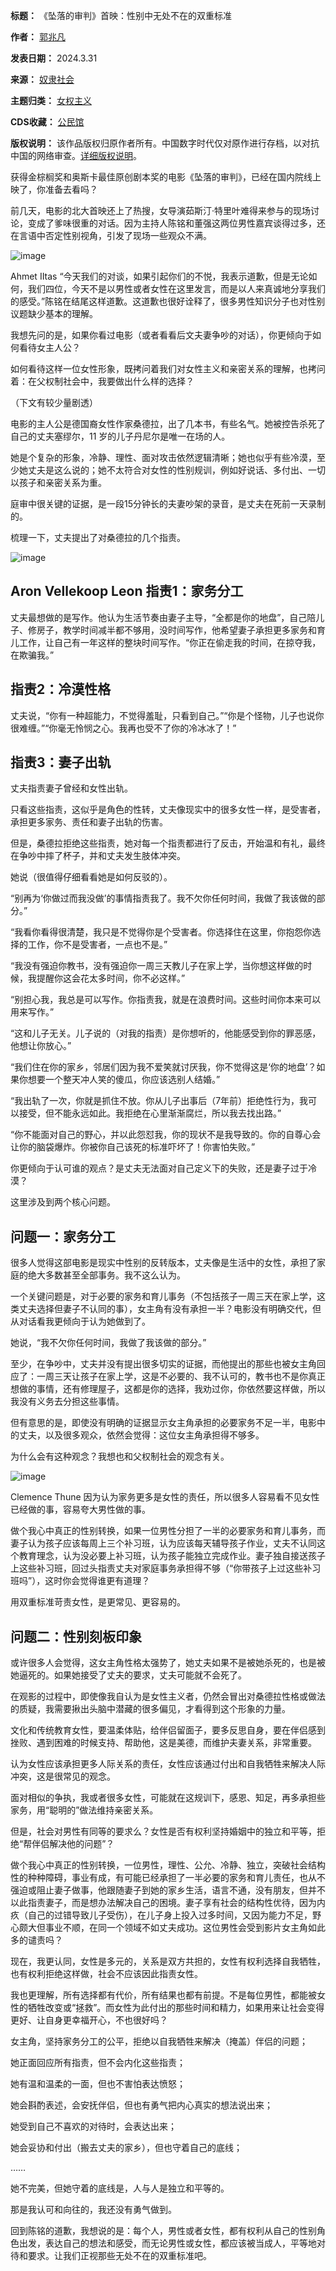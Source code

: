 

**标题：** 《坠落的审判》首映：性别中无处不在的双重标准  

**作者：** [郭兆凡](https://chinadigitaltimes.net/space/郭兆凡)  

**发表日期：** 2024.3.31  

**来源：** [奴隶社会](https://web.archive.org/web/https://mp.weixin.qq.com/s/Y-KcfE5t4Tg8Zi64Il1WCw)  

**主题归类：** [女权主义](https://chinadigitaltimes.net/space/女权主义)  

**CDS收藏：** [公民馆](https://chinadigitaltimes.net/space/%E5%85%AC%E6%B0%91%E9%A6%86)  

**版权说明：** 该作品版权归原作者所有。中国数字时代仅对原作进行存档，以对抗中国的网络审查。[详细版权说明](https://chinadigitaltimes.net/chinese/copyright)。


获得金棕榈奖和奥斯卡最佳原创剧本奖的电影《坠落的审判》，已经在国内院线上映了，你准备去看吗？


前几天，电影的北大首映还上了热搜，女导演茹斯汀·特里叶难得来参与的现场讨论，变成了爹味很重的对话。因为主持人陈铭和董强这两位男性嘉宾谈得过多，还在言语中否定性别视角，引发了现场一些观众不满。


![image](https://chinadigitaltimes.net/chinese/files/2024/03/post-706392-660a2838be812.)


Ahmet IItas
“今天我们的对谈，如果引起你们的不悦，我表示道歉，但是无论如何，我们四位，今天不是以男性或者女性在这里发言，而是以人来真诚地分享我们的感受。”陈铭在结尾这样道歉。这道歉也很好诠释了，很多男性知识分子也对性别议题缺少基本的理解。


我想先问的是，如果你看过电影（或者看看后文夫妻争吵的对话），你更倾向于如何看待女主人公？


如何看待这样一位女性形象，既拷问着我们对女性主义和亲密关系的理解，也拷问着：在父权制社会中，我要做出什么样的选择？


（下文有较少量剧透）


电影的主人公是德国裔女性作家桑德拉，出了几本书，有些名气。她被控告杀死了自己的丈夫塞缪尔，11 岁的儿子丹尼尔是唯一在场的人。


她是个复杂的形象，冷静、理性、面对攻击依然逻辑清晰；她也似乎有些冷漠，至少她丈夫是这么说的；她不太符合对女性的性别规训，例如好说话、多付出、一切以孩子和亲密关系为重。


庭审中很关键的证据，是一段15分钟长的夫妻吵架的录音，是丈夫在死前一天录制的。


梳理一下，丈夫提出了对桑德拉的几个指责。


![image](https://chinadigitaltimes.net/chinese/files/2024/03/post-706392-660a2838c762d.)


Aron Vellekoop Leon
**指责1：家务分工** 
------------


丈夫最想做的是写作。他认为生活节奏由妻子主导，“全都是你的地盘”，自己陪儿子、修房子，教学时间减半都不够用，没时间写作，他希望妻子承担更多家务和育儿工作，让自己有一年这样的整块时间写作。“你正在偷走我的时间，在掠夺我，在欺骗我。”


**指责2：冷漠性格** 
------------


丈夫说，“你有一种超能力，不觉得羞耻，只看到自己。”“你是个怪物，儿子也说你很难缠。”“你毫无怜悯之心。我再也受不了你的冷冰冰了！”


**指责3：妻子出轨** 
------------


丈夫指责妻子曾经和女性出轨。


只看这些指责，这似乎是角色的性转，丈夫像现实中的很多女性一样，是受害者，承担更多家务、责任和妻子出轨的伤害。


但是，桑德拉拒绝这些指责，她对每一个指责都进行了反击，开始温和有礼，最终在争吵中摔了杯子，并和丈夫发生肢体冲突。


她说（很值得仔细看看她是如何反驳的）。


“别再为‘你做过而我没做’的事情指责我了。我不欠你任何时间，我做了我该做的部分。” 


“我看你看得很清楚，我只是不觉得你是个受害者。你选择住在这里，你抱怨你选择的工作，你不是受害者，一点也不是。”


“我没有强迫你教书，没有强迫你一周三天教儿子在家上学，当你想这样做的时候，我提醒你这会花太多时间，你不必这样。”


“别担心我，我总是可以写作。你指责我，就是在浪费时间。这些时间你本来可以用来写作。”


“这和儿子无关。儿子说的（对我的指责）是你想听的，他能感受到你的罪恶感，他想让你放心。”


“我们住在你的家乡，邻居们因为我不爱笑就讨厌我，你不觉得这是‘你的地盘’？如果你想要一个整天冲人笑的傻瓜，你应该选别人结婚。”


“我出轨了一次，你就是抓住不放。你从儿子出事后（7年前）拒绝性行为，我可以接受，但不能永远如此。我拒绝在心里渐渐腐烂，所以我去找出路。”


“你不能面对自己的野心，并以此怨怼我，你的现状不是我导致的。你的自尊心会让你的脑袋爆炸。你被你自己该死的标准吓坏了！你害怕失败。”


你更倾向于认可谁的观点？是丈夫无法面对自己定义下的失败，还是妻子过于冷漠？


这里涉及到两个核心问题。


**问题一：家务分工** 
------------


很多人觉得这部电影是现实中性别的反转版本，丈夫像是生活中的女性，承担了家庭的绝大多数甚至全部事务。我不这么认为。


一个关键问题是，对于必要的家务和育儿事务（不包括孩子一周三天在家上学，这类丈夫选择但妻子不认同的事），女主角有没有承担一半？电影没有明确交代，但从对话看我更倾向于认为她做到了。


她说，“我不欠你任何时间，我做了我该做的部分。”


至少，在争吵中，丈夫并没有提出很多切实的证据，而他提出的那些也被女主角回应了：一周三天让孩子在家上学，这是不必要的、我不认可的，教书也不是你真正想做的事情，还有修理屋子，这都是你的选择，我劝过你，你依然要这样做，所以我没有义务去分担这些事情。


但有意思的是，即使没有明确的证据显示女主角承担的必要家务不足一半，电影中的丈夫，以及很多观众，依然会觉得：这位女主角承担得不够多。


为什么会有这种观念？我想也和父权制社会的观念有关。


![image](https://chinadigitaltimes.net/chinese/files/2024/03/post-706392-660a2838d0c9b.png)


Clemence Thune
因为认为家务更多是女性的责任，所以很多人容易看不见女性已经做的事，容易夸大男性做的事。


做个我心中真正的性别转换，如果一位男性分担了一半的必要家务和育儿事务，而妻子认为孩子应该每周上三个补习班，认为应该每天辅导孩子作业，丈夫不认同这个教育理念，认为没必要上补习班，认为孩子能独立完成作业。妻子独自接送孩子上这些补习班，回过头指责丈夫对家庭事务承担得不够（“你带孩子上过这些补习班吗”），这时你会觉得谁更有道理？


用双重标准苛责女性，是更常见、更容易的。


**问题二：性别刻板印象** 
--------------


或许很多人会觉得，这女主角性格太强势了，她丈夫如果不是被她杀死的，也是被她逼死的。如果她接受了丈夫的要求，丈夫可能就不会死了。


在观影的过程中，即使像我自认为是女性主义者，仍然会冒出对桑德拉性格或做法的质疑，我需要揪出头脑中潜藏的很多偏见，才看得到这个形象的力量。


文化和传统教育女性，要温柔体贴，给伴侣留面子，要多反思自身，要在伴侣感到挫败、遇到困难的时候支持、帮助他，这是美德，而维护夫妻关系，非常重要。


认为女性应该承担更多人际关系的责任，女性应该通过付出和自我牺牲来解决人际冲突，这是很常见的观念。


面对相似的争执，我或者很多女性，可能就在这规训下，感恩、知足，再多承担些家务，用“聪明的”做法维持亲密关系。


但是，社会对男性有同等的要求么？女性是否有权利坚持婚姻中的独立和平等，拒绝“帮伴侣解决他的问题”？


做个我心中真正的性别转换，一位男性，理性、公允、冷静、独立，突破社会结构性的种种障碍，事业有成，有可能已经承担了一半必要的家务和育儿责任，也从不强迫或阻止妻子做事，他跟随妻子到她的家乡生活，语言不通，没有朋友，但并不以此指责妻子，而是想办法解决自己的困境。妻子享有社会的结构性优待，因为内疚（自己的过错导致儿子受伤），在儿子身上投入过多时间，又因为能力不足，野心颇大但事业不顺，在同一个领域不如丈夫成功。这位男性会受到影片女主角如此多的谴责吗？


现在，我更认同，女性是多元的，关系是双方共担的，女性有权利选择自我牺牲，也有权利拒绝这样做，社会不应该因此指责女性。


我也更理解，所有选择都有代价，所有结果也都有前提。不是每位男性，都能被女性的牺牲改变或“拯救”。而女性为此付出的那些时间和精力，如果用来让社会变得更好、让自身更幸福开心，不也很好吗？


女主角，坚持家务分工的公平，拒绝以自我牺牲来解决（掩盖）伴侣的问题；


她正面回应所有指责，但不会内化这些指责；


她有温和温柔的一面，但也不害怕表达愤怒；


她会斟酌表述，会安抚伴侣，但也有勇气把内心真实的想法说出来；


她受到自己不喜欢的对待时，会表达出来；


她会妥协和付出（搬去丈夫的家乡），但也守着自己的底线；


……


她不完美，但她守着的底线是，人与人是独立和平等的。 


那是我认可和向往的，我还没有勇气做到。


回到陈铭的道歉，我想说的是：每个人，男性或者女性，都有权利从自己的性别角色出发，表达自己的想法和感受，而无论男性或女性，都应该被当成人，平等地对待和要求。让我们正视那些无处不在的双重标准吧。

